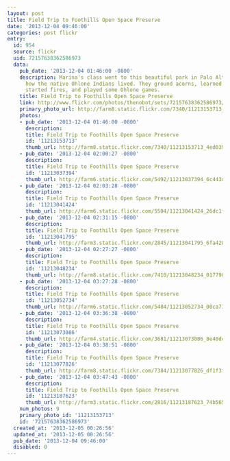 ```yaml
---
layout: post
title: Field Trip to Foothills Open Space Preserve
date: '2013-12-04 09:46:00'
categories: post flickr
entry:
  id: 954
  source: flickr
  uid: 72157638362586973
  data:
    pub_date: '2013-12-04 01:46:00 -0800'
    description: Marina's class went to this beautiful park in Palo Alto to learn
      how the native Ohlone Indians lived. They ground acorns, learned how the Ohlones
      started fires, and played some Ohlone games.
    title: Field Trip to Foothills Open Space Preserve
    link: http://www.flickr.com/photos/thenobot/sets/72157638362586973/
    primary_photo_url: http://farm8.static.flickr.com/7340/11213153713_4ed0391638_m.jpg
    photos:
    - pub_date: '2013-12-04 01:46:00 -0800'
      description: 
      title: Field Trip to Foothills Open Space Preserve
      id: '11213153713'
      thumb_url: http://farm8.static.flickr.com/7340/11213153713_4ed0391638_s.jpg
    - pub_date: '2013-12-04 02:00:27 -0800'
      description: 
      title: Field Trip to Foothills Open Space Preserve
      id: '11213037394'
      thumb_url: http://farm6.static.flickr.com/5492/11213037394_6c443dc5f4_s.jpg
    - pub_date: '2013-12-04 02:03:28 -0800'
      description: 
      title: Field Trip to Foothills Open Space Preserve
      id: '11213041424'
      thumb_url: http://farm6.static.flickr.com/5504/11213041424_26dc1f437a_s.jpg
    - pub_date: '2013-12-04 02:31:15 -0800'
      description: 
      title: Field Trip to Foothills Open Space Preserve
      id: '11213041795'
      thumb_url: http://farm3.static.flickr.com/2845/11213041795_6fa428d62a_s.jpg
    - pub_date: '2013-12-04 02:27:27 -0800'
      description: 
      title: Field Trip to Foothills Open Space Preserve
      id: '11213048234'
      thumb_url: http://farm8.static.flickr.com/7410/11213048234_01779082eb_s.jpg
    - pub_date: '2013-12-04 03:27:28 -0800'
      description: 
      title: Field Trip to Foothills Open Space Preserve
      id: '11213052734'
      thumb_url: http://farm6.static.flickr.com/5484/11213052734_00ca71ed51_s.jpg
    - pub_date: '2013-12-04 03:36:38 -0800'
      description: 
      title: Field Trip to Foothills Open Space Preserve
      id: '11213073086'
      thumb_url: http://farm4.static.flickr.com/3681/11213073086_8e40dcc596_s.jpg
    - pub_date: '2013-12-04 03:38:51 -0800'
      description: 
      title: Field Trip to Foothills Open Space Preserve
      id: '11213077826'
      thumb_url: http://farm8.static.flickr.com/7384/11213077826_df1f3fe2f7_s.jpg
    - pub_date: '2013-12-04 03:47:43 -0800'
      description: 
      title: Field Trip to Foothills Open Space Preserve
      id: '11213187623'
      thumb_url: http://farm3.static.flickr.com/2816/11213187623_74b565bf18_s.jpg
    num_photos: 9
    primary_photo_id: '11213153713'
    id: '72157638362586973'
  created_at: '2013-12-05 00:26:56'
  updated_at: '2013-12-05 00:26:56'
  pub_date: '2013-12-04 09:46:00'
  disabled: 0
---
```

